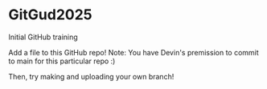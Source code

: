 # GitGud2025
Initial GitHub training

Add a file to this GitHub repo!
Note: You have Devin's premission to commit to main for this particular repo :)

Then, try making and uploading your own branch!
